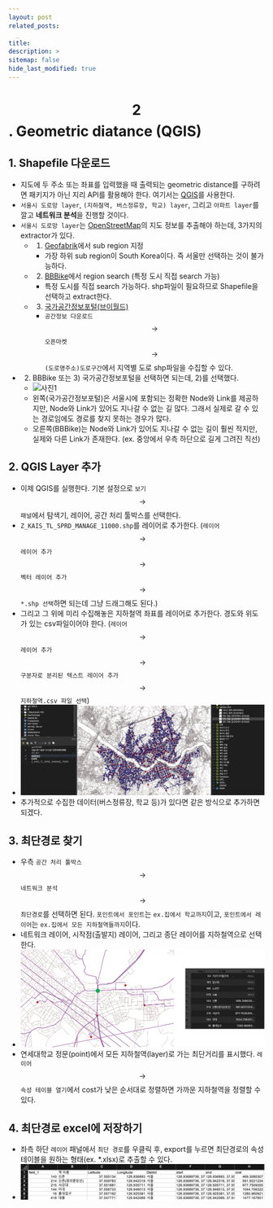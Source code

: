 ```yaml
---
layout: post
related_posts:
  _
title: 
description: >
sitemap: false
hide_last_modified: true
---
```


# $$2$$. Geometric diatance (QGIS) 

## 1. Shapefile 다운로드
- 지도에 두 주소 또는 좌표를 입력했을 때 출력되는 geometric distance를 구하려면 패키지가 아닌 지리 API를 활용해야 한다. 여기서는 [QGIS](https://qgis.org/en/site/forusers/download.html)를 사용한다.
-  `서울시 도로망 layer`, `(지하철역, 버스정류장, 학교) layer`, 그리고 `아파트 layer`를 깔고 **네트워크 분석**을 진행할 것이다.
-  `서울시 도로망 layer`는 [OpenStreetMap](https://www.openstreetmap.org)의 지도 정보를 추출해야 하는데, 3가지의 extractor가 있다.
   -  1) [Geofabrik](https://download.geofabrik.de)에서 sub region 지정
      -  가장 하위 sub region이 South Korea이다. 즉 서울만 선택하는 것이 불가능하다.
   -  2) [BBBike](https://extract.bbbike.org)에서 region search (특정 도시 직접 search 가능)
      -  특정 도시를 직접 search 가능하다. shp파일이 필요하므로 Shapefile을 선택하고 extract한다.
   -  3) [국가공간정보포털(브이월드)](https://www.vworld.kr/v4po_main.do)
      -  `공간정보 다운로드` $$\to$$ `오픈마켓` $$\to$$ `(도로명주소)도로구간`에서 지역별 도로 shp파일을 수집할 수 있다.
- 2) BBBike 또는 3) 국가공간정보포털을 선택하면 되는데, 2)를 선택했다.
  - ![사진1](/assets/img/project/prop/prop2_1.png)
  - 왼쪽(국가공간정보포털)은 서울시에 포함되는 정확한 Node와 Link를 제공하지만, Node와 Link가 있어도 지나갈 수 없는 길 많다. 그래서 실제로 갈 수 있는 경로임에도 경로를 찾지 못하는 경우가 많다.
  - 오른쪽(BBBike)는 Node와 Link가 있어도 지나갈 수 없는 길이 훨씬 적지만, 실제와 다른 Link가 존재한다. (ex. 중앙에서 우측 하단으로 길게 그려진 직선)

## 2. QGIS Layer 추가
- 이제 QGIS를 실행한다. 기본 설정으로 `보기` $$\to$$ `패널`에서 탐색기, 레이어, 공간 처리 툴박스를 선택한다.
- `Z_KAIS_TL_SPRD_MANAGE_11000.shp`를 레이어로 추가한다. (`레이어` $$\to$$ `레이어 추가` $$\to$$ `벡터 레이어 추가` $$\to$$ `*.shp 선택`하면 되는데 그냥 드래그해도 된다.)
- 그리고 그 위에 미리 수집해놓은 지하철역 좌표를 레이어로 추가한다. 경도와 위도가 있는 csv파일이어야 한다. (`레이어` $$\to$$ `레이어 추가` $$\to$$ `구분자로 분리된 텍스트 레이어 추가` $$\to$$ `지하철역.csv 파일 선택`)
- ![사진2](/assets/img/project/prop/prop2_2.png)
- 추가적으로 수집한 데이터(버스정류장, 학교 등)가 있다면 같은 방식으로 추가하면 되겠다.

## 3. 최단경로 찾기
- 우측 `공간 처리 툴박스` $$\to$$ `네트워크 분석` $$\to$$ `최단경로`를 선택하면 된다. `포인트에서 포인트`는 `ex.집에서 학교까지`이고, `포인트에서 레이어`는 `ex.집에서 모든 지하철역들까지`이다.
- 네트워크 레이어, 시작점(출발지) 레이어, 그리고 종단 레이어를 지하철역으로 선택한다.
- ![사진3](/assets/img/project/prop/prop2_3.png)
- 연세대학교 정문(point)에서 모든 지하철역(layer)로 가는 최단거리를 표시했다. `레이어` $$\to$$ `속성 테이블 열기`에서 cost가 낮은 순서대로 정렬하면 가까운 지하철역을 정렬할 수 있다.

## 4. 최단경로 excel에 저장하기
- 좌측 하단 `레이어` 패널에서 `최단 경로`를 우클릭 후, export를 누르면 최단경로의 속성 테이블을 원하는 형태(ex. *.xlsx)로 추출할 수 있다. 
- ![사진4](/assets/img/project/prop/prop2_4.png)

